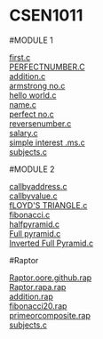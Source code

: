 # CSEN1011

#MODULE 1


[first.c](https://github.com/MohanaSainidugonda/CSEN1011/blob/ece64928a859e61987308a6f897c7811135e67bf/first.c)<br />
[PERFECTNUMBER.C](https://github.com/MohanaSainidugonda/CSEN1011.MS/blob/887ad02f278c24194e7f0c1de61e14a32a0ee491/PERFECTNUMBER.C)<br/>
[addition.c](https://github.com/MohanaSainidugonda/CSEN1011.MS/blob/887ad02f278c24194e7f0c1de61e14a32a0ee491/addition.c)<br/>
[armstrong no.c](https://github.com/MohanaSainidugonda/CSEN1011.MS/blob/887ad02f278c24194e7f0c1de61e14a32a0ee491/armstrong%20no.c)<br/>
[hello world.c](https://github.com/MohanaSainidugonda/CSEN1011.MS/blob/887ad02f278c24194e7f0c1de61e14a32a0ee491/hello%20world.c)<br/>
[name.c](https://github.com/MohanaSainidugonda/CSEN1011.MS/blob/887ad02f278c24194e7f0c1de61e14a32a0ee491/name.c)<br/>
[perfect no.c](https://github.com/MohanaSainidugonda/CSEN1011.MS/blob/887ad02f278c24194e7f0c1de61e14a32a0ee491/perfect%20no.c)<br/>
[reversenumber.c](https://github.com/MohanaSainidugonda/CSEN1011.MS/blob/887ad02f278c24194e7f0c1de61e14a32a0ee491/reversenumber.c)<br/>
[salary.c](https://github.com/MohanaSainidugonda/CSEN1011.MS/blob/887ad02f278c24194e7f0c1de61e14a32a0ee491/salary.c)<br/>
[simple interest .ms.c](https://github.com/MohanaSainidugonda/CSEN1011.MS/blob/887ad02f278c24194e7f0c1de61e14a32a0ee491/simple%20interest%20%20.ms.c)<br/>
[subjects.c](https://github.com/MohanaSainidugonda/CSEN1011.MS/blob/887ad02f278c24194e7f0c1de61e14a32a0ee491/subjects.c)<br/>

#MODULE 2


[callbyaddress.c](https://github.com/MohanaSainidugonda/CSEN1011.MS/blob/887ad02f278c24194e7f0c1de61e14a32a0ee491/callbyaddress.c)<br/>
[callbyvalue.c](https://github.com/MohanaSainidugonda/CSEN1011.MS/blob/887ad02f278c24194e7f0c1de61e14a32a0ee491/callbyvalue.c)<br/>
[fLOYD'S TRIANGLE.c](https://github.com/MohanaSainidugonda/CSEN1011.MS/blob/887ad02f278c24194e7f0c1de61e14a32a0ee491/fLOYD'S%20TRIANGLE.c)<br/>
[fibonacci.c](https://github.com/MohanaSainidugonda/CSEN1011.MS/blob/887ad02f278c24194e7f0c1de61e14a32a0ee491/fibonacci.c)<br/>
[halfpyramid.c](https://github.com/MohanaSainidugonda/CSEN1011.MS/blob/887ad02f278c24194e7f0c1de61e14a32a0ee491/halfpyramid.c)<br/>
[Full pyramid.c](https://github.com/MohanaSainidugonda/CSEN1011/blob/4b0011aa8e76ea5bdaa1d12371c3daaa81e04d9d/Full%20pyramid.c)<br />
[Inverted Full Pyramid.c](https://github.com/MohanaSainidugonda/CSEN1011.MS/blob/887ad02f278c24194e7f0c1de61e14a32a0ee491/Inverted%20Full%20Pyramid.c)<br/>

#Raptor

[Raptor.oore.github.rap](https://github.com/MohanaSainidugonda/CSEN1011.MS/blob/6b9529f3b13af7c5871505926367b20fc162854f/Raptor.oore.github.rap)<br/>
[Raptor.rapa.rap](https://github.com/MohanaSainidugonda/CSEN1011.MS/blob/6b9529f3b13af7c5871505926367b20fc162854f/Raptor.rapa.rap)<br/>
[addition.rap](https://github.com/MohanaSainidugonda/CSEN1011.MS/blob/6b9529f3b13af7c5871505926367b20fc162854f/addition.rap)<br/>
[fibonacci20.rap](https://github.com/MohanaSainidugonda/CSEN1011.MS/blob/6b9529f3b13af7c5871505926367b20fc162854f/fibonacci20.rap)<br/>
[primeorcomposite.rap](https://github.com/MohanaSainidugonda/CSEN1011.MS/blob/6b9529f3b13af7c5871505926367b20fc162854f/primeorcomposite.rap)<br/>
[subjects.c](https://github.com/MohanaSainidugonda/CSEN1011.MS/blob/6b9529f3b13af7c5871505926367b20fc162854f/subjects.c)<br/>
